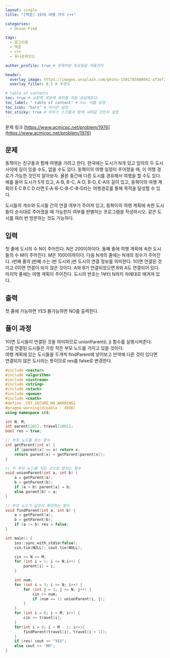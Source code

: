 ```yaml
---
layout: single
title: "[백준] 1976 여행 가자 c++"

categories:
  - Union-Find

tags:
  - 알고리즘
  - 백준
  - c++
  - 유니온파인드

author_profile: true # 왼쪽부분 프로필을 띄울건지

header:
  overlay_image: https://images.unsplash.com/photo-1501785888041-af3ef285b470?ixlib=rb-1.2.1&ixid=eyJhcHBfaWQiOjEyMDd9&auto=format&fit=crop&w=1350&q=80
  overlay_filter: 0.5 # 투명도

# table of contents
toc: true # 오른쪽 부분에 목차를 자동 생성해준다.
toc_label: " table of content" # toc 이름 설정
toc_icon: "bars" # 아이콘 설정
toc_sticky: true # 마우스 스크롤과 함께 내려갈 것인지 설정
---
```


문제 링크 [https://www.acmicpc.net/problem/1976](https://www.acmicpc.net/problem/1976)

## 문제

동혁이는 친구들과 함께 여행을 가려고 한다. 한국에는 도시가 N개 있고 임의의 두 도시 사이에 길이 있을 수도, 없을 수도 있다. 동혁이의 여행 일정이 주어졌을 때, 이 여행 경로가 가능한 것인지 알아보자. 물론 중간에 다른 도시를 경유해서 여행을 할 수도 있다. 예를 들어 도시가 5개 있고, A-B, B-C, A-D, B-D, E-A의 길이 있고, 동혁이의 여행 계획이 E C B C D 라면 E-A-B-C-B-C-B-D라는 여행경로를 통해 목적을 달성할 수 있다.

도시들의 개수와 도시들 간의 연결 여부가 주어져 있고, 동혁이의 여행 계획에 속한 도시들이 순서대로 주어졌을 때 가능한지 여부를 판별하는 프로그램을 작성하시오. 같은 도시를 여러 번 방문하는 것도 가능하다.

## 입력

첫 줄에 도시의 수 N이 주어진다. N은 200이하이다. 둘째 줄에 여행 계획에 속한 도시들의 수 M이 주어진다. M은 1000이하이다. 다음 N개의 줄에는 N개의 정수가 주어진다. i번째 줄의 j번째 수는 i번 도시와 j번 도시의 연결 정보를 의미한다. 1이면 연결된 것이고 0이면 연결이 되지 않은 것이다. A와 B가 연결되었으면 B와 A도 연결되어 있다. 마지막 줄에는 여행 계획이 주어진다. 도시의 번호는 1부터 N까지 차례대로 매겨져 있다.

## 출력

첫 줄에 가능하면 YES 불가능하면 NO를 출력한다.

## 풀이 과정

1이면 도시들이 연결된 것을 의미하므로 unionParent(i, j) 함수를 실행시켜준다.  
그럼 연결된 도시들은 가장 작은 부모 노드를 가지고 있을 것이다.  
여행 계획에 있는 도시들을 두개씩 findParent에 넣어보고 만약에 다른 것이 있다면  
연결되지 않은 도시라는 뜻이므로 res를 false로 변경한다.

```c++
#include <vector>
#include <algorithm>
#include <iostream>
#include <string>
#include <stack>
#include <queue>
#include <cmath>
#define _CRT_SECURE_NO_WARNINGS
#pragma warning(disable : 4996)
using namespace std;

int N, M;
int parent[201], travel[1001];
bool res = true;

// 부모 노드를 찾는 함수
int getParent(int x) {
	if (parent[x] == x) return x;
	return parent[x] = getParent(parent[x]);
}

// 두 부모 노드를 작은 것으로 합치는 함수
void unionParent(int a, int b) {
	a = getParent(a);
	b = getParent(b);
	if (a > b) parent[a] = b;
	else parent[b] = a;
}

// 부모 노드가 같은지 확인하는 함수
void findParent(int a, int b) {
	a = getParent(a);
	b = getParent(b);
	if (a != b) res = false;
}

int main() {
	ios::sync_with_stdio(false);
	cin.tie(NULL); cout.tie(NULL);

	cin >> N >> M;
	for (int i = 1; i <= N;i++) {
		parent[i] = i;
	}

	int num;
	for (int i = 1; i <= N; i++) {
		for (int j = 1; j <= N; j++) {
			cin >> num;
			if (num == 1) unionParent(i, j);
		}
	}
	for (int i = 0; i < M; i++) {
		cin >> travel[i];
	}
	for(int i = 0; i < M - 1; i++){
		findParent(travel[i], travel[i + 1]);
	}
	if (res) cout << "YES";
	else cout << "NO";
}
```
